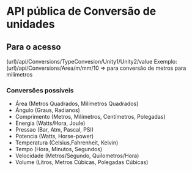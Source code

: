 # API pública de Conversão de unidades

## Para o acesso

(url)/api/Conversions/TypeConvesion/Unity1/Unity2/value
Exemplo: (url)/api/Conversions/Area/m/mm/10 => para conversão de metros para milimetros


### Conversões possíveis
 - Área (Metros Quadrados, Milímetros Quadrados)
 - Ángulo (Graus, Radianos)
 - Comprimento (Metros, Milímetros, Centímetros, Polegadas)
 - Energia (Watts/Hora, Joule)
 - Pressao (Bar, Atm, Pascal, PSI)
 - Potencia (Watts, Horse-power)
 - Temperatura (Celsius,Fahrenheit, Kelvin)
 - Tempo (Hora, Minutos, Segundos)
 - Velocidade (Metros/Segundo, Quilometros/Hora)
 - Volume (Litros, Metros Cúbicas, Polegadas Cúbicas)
